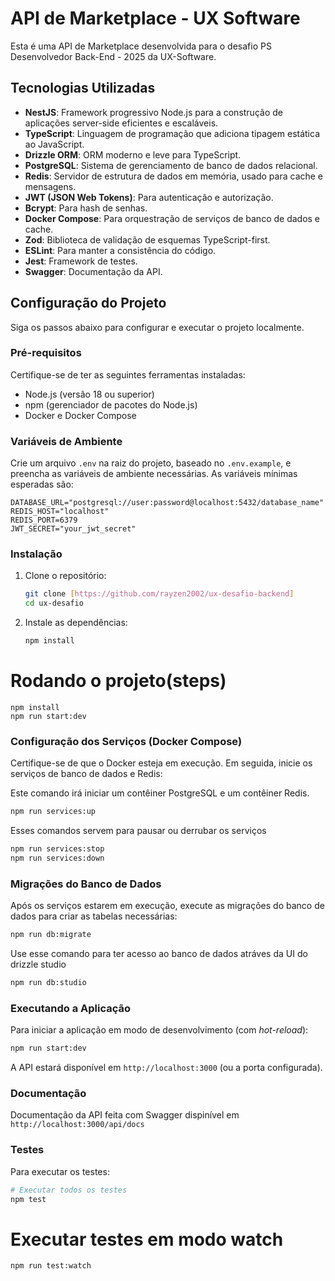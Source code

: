 # API de Marketplace - UX Software

Esta é uma API de Marketplace desenvolvida para o desafio PS Desenvolvedor Back-End - 2025 da UX-Software.

## Tecnologias Utilizadas

*   **NestJS**: Framework progressivo Node.js para a construção de aplicações server-side eficientes e escaláveis.
*   **TypeScript**: Linguagem de programação que adiciona tipagem estática ao JavaScript.
*   **Drizzle ORM**: ORM moderno e leve para TypeScript.
*   **PostgreSQL**: Sistema de gerenciamento de banco de dados relacional.
*   **Redis**: Servidor de estrutura de dados em memória, usado para cache e mensagens.
*   **JWT (JSON Web Tokens)**: Para autenticação e autorização.
*   **Bcrypt**: Para hash de senhas.
*   **Docker Compose**: Para orquestração de serviços de banco de dados e cache.
*   **Zod**: Biblioteca de validação de esquemas TypeScript-first.
*   **ESLint**: Para manter a consistência do código.
*   **Jest**: Framework de testes.
*   **Swagger**: Documentação da API.

## Configuração do Projeto

Siga os passos abaixo para configurar e executar o projeto localmente.

### Pré-requisitos

Certifique-se de ter as seguintes ferramentas instaladas:

*   Node.js (versão 18 ou superior)
*   npm (gerenciador de pacotes do Node.js)
*   Docker e Docker Compose

### Variáveis de Ambiente

Crie um arquivo `.env` na raiz do projeto, baseado no `.env.example`, e preencha as variáveis de ambiente necessárias. As variáveis mínimas esperadas são:

```
DATABASE_URL="postgresql://user:password@localhost:5432/database_name"
REDIS_HOST="localhost"
REDIS_PORT=6379
JWT_SECRET="your_jwt_secret"
```

### Instalação

1.  Clone o repositório:
    ```bash
    git clone [https://github.com/rayzen2002/ux-desafio-backend]
    cd ux-desafio
    ```
2.  Instale as dependências:
    ```bash
    npm install
    ```

# Rodando o projeto(steps)
 ```
 npm install
 npm run start:dev
 ```

### Configuração dos Serviços (Docker Compose)

Certifique-se de que o Docker esteja em execução. Em seguida, inicie os serviços de banco de dados e Redis:

Este comando irá iniciar um contêiner PostgreSQL e um contêiner Redis.

```bash
npm run services:up
```

Esses comandos servem para pausar ou derrubar os serviços

```bash
npm run services:stop
npm run services:down
```


### Migrações do Banco de Dados

Após os serviços estarem em execução, execute as migrações do banco de dados para criar as tabelas necessárias:

```bash
npm run db:migrate 
```
Use esse comando para ter acesso ao banco de dados atráves da UI do drizzle studio
```bash
npm run db:studio 
```

### Executando a Aplicação

Para iniciar a aplicação em modo de desenvolvimento (com *hot-reload*):

```bash
npm run start:dev
```

A API estará disponível em `http://localhost:3000` (ou a porta configurada).

### Documentação

Documentação da API feita com Swagger dispinível em `http://localhost:3000/api/docs`


### Testes

Para executar os testes:

```bash
# Executar todos os testes
npm test
```
# Executar testes em modo watch
```
npm run test:watch
```



